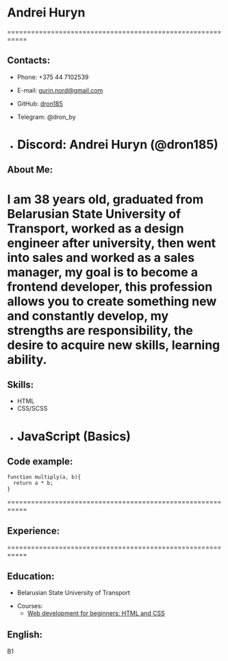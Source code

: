 # Andrei Huryn

===========================================================

## Contacts:

- Phone: +375 44 7102539
- E-mail: gurin.nord@gmail.com

- GitHub: [dron185](https://github.com/dron185)
- Telegram: @dron_by
- # Discord: Andrei Huryn (@dron185)

## About Me:

# I am 38 years old, graduated from Belarusian State University of Transport, worked as a design engineer after university, then went into sales and worked as a sales manager, my goal is to become a frontend developer, this profession allows you to create something new and constantly develop, my strengths are responsibility, the desire to acquire new skills, learning ability.

## Skills:

- HTML
- CSS/SCSS
- # JavaScript (Basics)

## Code example:

```
function multiply(a, b){
  return a * b;
}
```

===========================================================

## Experience:

===========================================================

## Education:

- Belarusian State University of Transport

* Courses:
  - [Web development for beginners: HTML and CSS](https://stepik.org/cert/1961186)

## English:

B1
